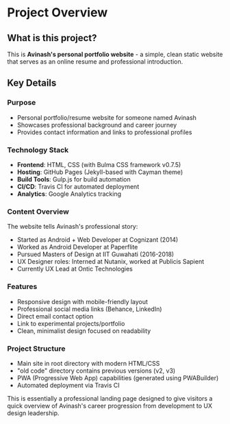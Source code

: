 # Project Overview

## What is this project?

This is **Avinash's personal portfolio website** - a simple, clean static website that serves as an online resume and professional introduction.

## Key Details

### Purpose
- Personal portfolio/resume website for someone named Avinash
- Showcases professional background and career journey
- Provides contact information and links to professional profiles

### Technology Stack
- **Frontend**: HTML, CSS (with Bulma CSS framework v0.7.5)
- **Hosting**: GitHub Pages (Jekyll-based with Cayman theme)
- **Build Tools**: Gulp.js for build automation
- **CI/CD**: Travis CI for automated deployment
- **Analytics**: Google Analytics tracking

### Content Overview
The website tells Avinash's professional story:
- Started as Android + Web Developer at Cognizant (2014)
- Worked as Android Developer at Paperflite
- Pursued Masters of Design at IIT Guwahati (2016-2018)
- UX Designer roles: Interned at Nutanix, worked at Publicis Sapient
- Currently UX Lead at Ontic Technologies

### Features
- Responsive design with mobile-friendly layout
- Professional social media links (Behance, LinkedIn)
- Direct email contact option
- Link to experimental projects/portfolio
- Clean, minimalist design focused on readability

### Project Structure
- Main site in root directory with modern HTML/CSS
- "old code" directory contains previous versions (v2, v3)
- PWA (Progressive Web App) capabilities (generated using PWABuilder)
- Automated deployment via Travis CI

This is essentially a professional landing page designed to give visitors a quick overview of Avinash's career progression from development to UX design leadership.